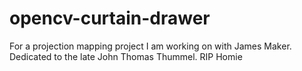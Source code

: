 # opencv-curtain-drawer
For a projection mapping project I am working on with James Maker. Dedicated to the late John Thomas Thummel. RIP Homie
